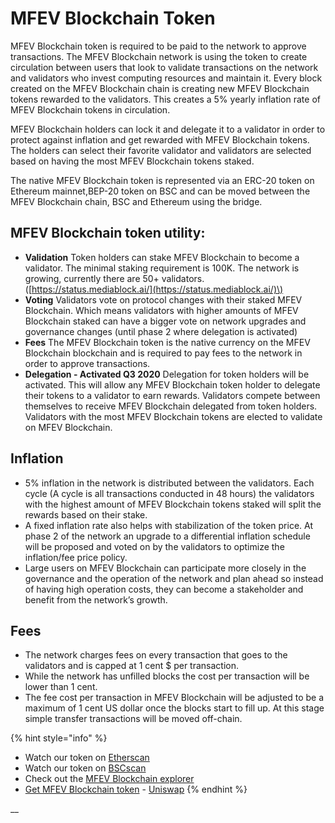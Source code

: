 # MFEV Blockchain Token

MFEV Blockchain token is required to be paid to the network to approve transactions. The MFEV Blockchain network is using the token to create circulation between users that look to validate transactions on the network and validators who invest computing resources and maintain it. Every block created on the MFEV Blockchain chain is creating new MFEV Blockchain tokens rewarded to the validators. This creates a 5% yearly inflation rate of MFEV Blockchain tokens in circulation.

MFEV Blockchain holders can lock it and delegate it to a validator in order to protect against inflation and get rewarded with MFEV Blockchain tokens. The holders can select their favorite validator and validators are selected based on having the most MFEV Blockchain tokens staked.

The native MFEV Blockchain token is represented via an ERC-20 token on Ethereum mainnet,BEP-20 token on BSC and can be moved between the MFEV Blockchain chain, BSC and Ethereum using the bridge.

## MFEV Blockchain token utility:

- **Validation** Token holders can stake MFEV Blockchain to become a validator. The minimal staking requirement is 100K. The network is growing, currently there are 50+ validators. \([https://status.mediablock.ai/](https://status.mediablock.ai/)\)
- **Voting** Validators vote on protocol changes with their staked MFEV Blockchain. Which means validators with higher amounts of MFEV Blockchain staked can have a bigger vote on network upgrades and governance changes \(until phase 2 where delegation is activated\)
- **Fees** The MFEV Blockchain token is the native currency on the MFEV Blockchain blockchain and is required to pay fees to the network in order to approve transactions.
- **Delegation - Activated Q3 2020** Delegation for token holders will be activated. This will allow any MFEV Blockchain token holder to delegate their tokens to a validator to earn rewards. Validators compete between themselves to receive MFEV Blockchain delegated from token holders. Validators with the most MFEV Blockchain tokens are elected to validate on MFEV Blockchain.

## **Inflation**

- 5% inflation in the network is distributed between the validators. Each cycle \(A cycle is all transactions conducted in 48 hours\) the validators with the highest amount of MFEV Blockchain tokens staked will split the rewards based on their stake.
- A fixed inflation rate also helps with stabilization of the token price. At phase 2 of the network an upgrade to a differential inflation schedule will be proposed and voted on by the validators to optimize the inflation/fee price policy.
- Large users on MFEV Blockchain can participate more closely in the governance and the operation of the network and plan ahead so instead of having high operation costs, they can become a stakeholder and benefit from the network’s growth.

## **Fees**

- The network charges fees on every transaction that goes to the validators and is capped at 1 cent $ per transaction.
- While the network has unfilled blocks the cost per transaction will be lower than 1 cent.
- The fee cost per transaction in MFEV Blockchain will be adjusted to be a maximum of 1 cent US dollar once the blocks start to fill up. At this stage simple transfer transactions will be moved off-chain.

{% hint style="info" %}

- Watch our token on [Etherscan](https://etherscan.io/token/0x970b9bb2c0444f5e81e9d0efb84c8ccdcdcaf84d)
- Watch our token on [BSCscan](https://bscscan.com/token/0x5857c96dae9cf8511b08cb07f85753c472d36ea3)
- Check out the [MFEV Blockchain explorer](https://mediablock.ai/)
- [Get MFEV Blockchain token](https://uniswap.exchange/swap/0x970B9bB2C0444F5E81e9d0eFb84C8ccdcdcAf84d) - [Uniswap](https://uniswap.exchange/swap?outputCurrency=0x970B9bB2C0444F5E81e9d0eFb84C8ccdcdcAf84d)
  {% endhint %}

\_\_
